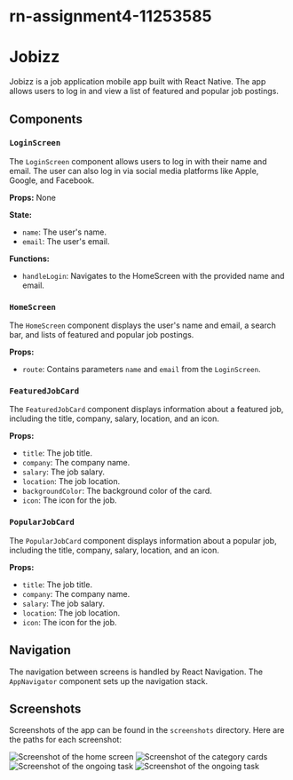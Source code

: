 # rn-assignment4-11253585

# Jobizz

Jobizz is a job application mobile app built with React Native. The app allows users to log in and view a list of featured and popular job postings.

## Components

### `LoginScreen`

The `LoginScreen` component allows users to log in with their name and email. The user can also log in via social media platforms like Apple, Google, and Facebook.

**Props:** None

**State:**
- `name`: The user's name.
- `email`: The user's email.

**Functions:**
- `handleLogin`: Navigates to the HomeScreen with the provided name and email.

### `HomeScreen`

The `HomeScreen` component displays the user's name and email, a search bar, and lists of featured and popular job postings.

**Props:**
- `route`: Contains parameters `name` and `email` from the `LoginScreen`.

### `FeaturedJobCard`

The `FeaturedJobCard` component displays information about a featured job, including the title, company, salary, location, and an icon.

**Props:**
- `title`: The job title.
- `company`: The company name.
- `salary`: The job salary.
- `location`: The job location.
- `backgroundColor`: The background color of the card.
- `icon`: The icon for the job.

### `PopularJobCard`

The `PopularJobCard` component displays information about a popular job, including the title, company, salary, location, and an icon.

**Props:**
- `title`: The job title.
- `company`: The company name.
- `salary`: The job salary.
- `location`: The job location.
- `icon`: The icon for the job.

## Navigation

The navigation between screens is handled by React Navigation. The `AppNavigator` component sets up the navigation stack.

## Screenshots
Screenshots of the app can be found in the `screenshots` directory. Here are the paths for each screenshot:

![Screenshot of the home screen](./screenshots/Loginscreen.jpg)
![Screenshot of the category cards](./screenshots/HomeScreen.jpg)
![Screenshot of the ongoing task](./screenshots/PopularJobs.jpg)
![Screenshot of the ongoing task](./screenshots/FeaturedJobs.jpg)

